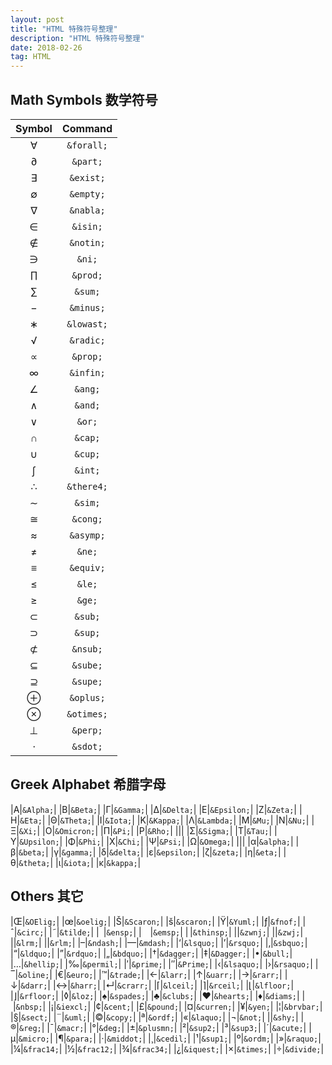 ```yaml
---
layout: post
title: "HTML 特殊符号整理"
description: "HTML 特殊符号整理"
date: 2018-02-26
tag: HTML
---
```


## Math Symbols 数学符号						

|	Symbol	|	Command	|
|	:---:	|	:---:	|
|&forall;|`&forall;`|
|&part;|`&part;`|
|&exist;|`&exist;`|
|&empty;|`&empty;`|
|&nabla;|`&nabla;`|
|&isin;|`&isin;`|
|&notin;|`&notin;`|
|&ni;|`&ni;`|
|&prod;|`&prod;`|
|&sum;|`&sum;`|
|&minus;|`&minus;`|
|&lowast;|`&lowast;`|
|&radic;|`&radic;`|
|&prop;|`&prop;`|
|&infin;|`&infin;`|
|&ang;|`&ang;`|
|&and;|`&and;`|
|&or;|`&or;`|
|&cap;|`&cap;`|
|&cup;|`&cup;`|
|&int;|`&int;`|
|&there4;|`&there4;`|
|&sim;|`&sim;`|
|&cong;|`&cong;`|
|&asymp;|`&asymp;`|
|&ne;|`&ne;`|
|&equiv;|`&equiv;`|
|&le;|`&le;`|
|&ge;|`&ge;`|
|&sub;|`&sub;`|
|&sup;|`&sup;`|
|&nsub;|`&nsub;`|
|&sube;|`&sube;`|
|&supe;|`&supe;`|
|&oplus;|`&oplus;`|
|&otimes;|`&otimes;`|
|&perp;|`&perp;`|
|&sdot;|`&sdot;`|


## Greek Alphabet 希腊字母				

|&Alpha;|`&Alpha;`|
|&Beta;|`&Beta;`|
|&Gamma;|`&Gamma;`|
|&Delta;|`&Delta;`|
|&Epsilon;|`&Epsilon;`|
|&Zeta;|`&Zeta;`|
|&Eta;|`&Eta;`|
|&Theta;|`&Theta;`|
|&Iota;|`&Iota;`|
|&Kappa;|`&Kappa;`|
|&Lambda;|`&Lambda;`|
|&Mu;|`&Mu;`|
|&Nu;|`&Nu;`|
|&Xi;|`&Xi;`|
|&Omicron;|`&Omicron;`|
|&Pi;|`&Pi;`|
|&Rho;|`&Rho;`|
|||
|&Sigma;|`&Sigma;`|
|&Tau;|`&Tau;`|
|&Upsilon;|`&Upsilon;`|
|&Phi;|`&Phi;`|
|&Chi;|`&Chi;`|
|&Psi;|`&Psi;`|
|&Omega;|`&Omega;`|
|||
|&alpha;|`&alpha;`|
|&beta;|`&beta;`|
|&gamma;|`&gamma;`|
|&delta;|`&delta;`|
|&epsilon;|`&epsilon;`|
|&zeta;|`&zeta;`|
|&eta;|`&eta;`|
|&theta;|`&theta;`|
|&iota;|`&iota;`|
|&kappa;|`&kappa;`|


## Others 其它				

|&OElig;|`&OElig;`|
|&oelig;|`&oelig;`|
|&Scaron;|`&Scaron;`|
|&scaron;|`&scaron;`|
|&Yuml;|`&Yuml;`|
|&fnof;|`&fnof;`|
|&circ;|`&circ;`|
|&tilde;|`&tilde;`|
|&ensp;|`&ensp;`|
|&emsp;|`&emsp;`|
|&thinsp;|`&thinsp;`|
|&zwnj;|`&zwnj;`|
|&zwj;|`&zwj;`|
|&lrm;|`&lrm;`|
|&rlm;|`&rlm;`|
|&ndash;|`&ndash;`|
|&mdash;|`&mdash;`|
|&lsquo;|`&lsquo;`|
|&rsquo;|`&rsquo;`|
|&sbquo;|`&sbquo;`|
|&ldquo;|`&ldquo;`|
|&rdquo;|`&rdquo;`|
|&bdquo;|`&bdquo;`|
|&dagger;|`&dagger;`|
|&Dagger;|`&Dagger;`|
|&bull;|`&bull;`|
|&hellip;|`&hellip;`|
|&permil;|`&permil;`|
|&prime;|`&prime;`|
|&Prime;|`&Prime;`|
|&lsaquo;|`&lsaquo;`|
|&rsaquo;|`&rsaquo;`|
|&oline;|`&oline;`|
|&euro;|`&euro;`|
|&trade;|`&trade;`|
|&larr;|`&larr;`|
|&uarr;|`&uarr;`|
|&rarr;|`&rarr;`|
|&darr;|`&darr;`|
|&harr;|`&harr;`|
|&crarr;|`&crarr;`|
|&lceil;|`&lceil;`|
|&rceil;|`&rceil;`|
|&lfloor;|`&lfloor;`|
|&rfloor;|`&rfloor;`|
|&loz;|`&loz;`|
|&spades;|`&spades;`|
|&clubs;|`&clubs;`|
|&hearts;|`&hearts;`|
|&diams;|`&diams;`|
|&nbsp;|`&nbsp;`|
|&iexcl;|`&iexcl;`|
|&cent;|`&cent;`|
|&pound;|`&pound;`|
|&curren;|`&curren;`|
|&yen;|`&yen;`|
|&brvbar;|`&brvbar;`|
|&sect;|`&sect;`|
|&uml;|`&uml;`|
|&copy;|`&copy;`|
|&ordf;|`&ordf;`|
|&laquo;|`&laquo;`|
|&not;|`&not;`|
|&shy;|`&shy;`|
|&reg;|`&reg;`|
|&macr;|`&macr;`|
|&deg;|`&deg;`|
|&plusmn;|`&plusmn;`|
|&sup2;|`&sup2;`|
|&sup3;|`&sup3;`|
|&acute;|`&acute;`|
|&micro;|`&micro;`|
|&para;|`&para;`|
|&middot;|`&middot;`|
|&cedil;|`&cedil;`|
|&sup1;|`&sup1;`|
|&ordm;|`&ordm;`|
|&raquo;|`&raquo;`|
|&frac14;|`&frac14;`|
|&frac12;|`&frac12;`|
|&frac34;|`&frac34;`|
|&iquest;|`&iquest;`|
|&times;|`&times;`|
|&divide;|`&divide;`|


